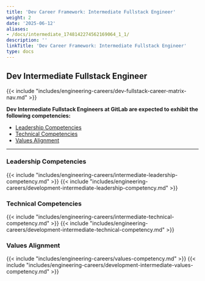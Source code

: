 ```yaml
---
title: 'Dev Career Framework: Intermediate Fullstack Engineer'
weight: 2
date: '2025-06-12'
aliases:
- /docs/intermediate_1748142274562169064_1_1/
description: ''
linkTitle: 'Dev Career Framework: Intermediate Fullstack Engineer'
type: docs
---
```


## Dev Intermediate Fullstack Engineer

{{< include "includes/engineering-careers/dev-fullstack-career-matrix-nav.md" >}}

**Dev Intermediate Fullstack Engineers at GitLab are expected to exhibit the following competencies:**

- [Leadership Competencies](#leadership-competencies)
- [Technical Competencies](#technical-competencies)
- [Values Alignment](#values-alignment)

---

### Leadership Competencies

{{< include "includes/engineering-careers/intermediate-leadership-competency.md" >}}
{{< include "includes/engineering-careers/development-intermediate-leadership-competency.md" >}}

### Technical Competencies

{{< include "includes/engineering-careers/intermediate-technical-competency.md" >}}
{{< include "includes/engineering-careers/development-intermediate-technical-competency.md" >}}

### Values Alignment

{{< include "includes/engineering-careers/values-competency.md" >}}
{{< include "includes/engineering-careers/development-intermediate-values-competency.md" >}}
